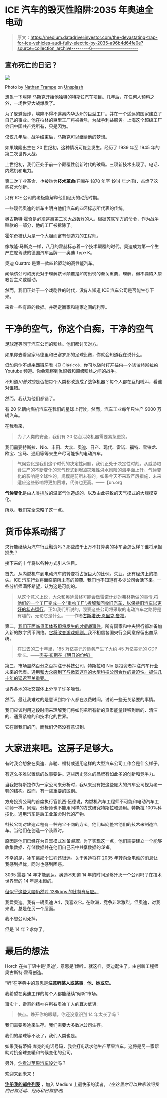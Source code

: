 # ICE 汽车的毁灭性陷阱:2035 年奥迪全电动

> 原文：<https://medium.datadriveninvestor.com/the-devastating-trap-for-ice-vehicles-audi-fully-electric-by-2035-a96b4d64fe0e?source=collection_archive---------6----------------------->

## 宣布死亡的日记？

![](img/412c18c71230557976305e717df27349.png)

Photo by [Nathan Trampe](https://unsplash.com/@nathantrampe?utm_source=medium&utm_medium=referral) on [Unsplash](https://unsplash.com?utm_source=medium&utm_medium=referral)

想象一下埃隆·马斯克开始他独特的特斯拉汽车项目。几年后，在任何人预料之外，一场世界大战爆发了。

为了躲避轰炸，埃隆不得不逃离内华达州的巨型工厂。并在一个遥远的国家建立了自己的事业。他在柏林的巨型工厂将被拆除，为战争利益服务。上海这个超级工厂会归中国共产党所有，只是因为。

仅仅几年后，战争结束后，[马斯克可以继续他的梦想](https://medium.com/datadriveninvestor/tina-turner-elon-musks-favorite-badass-beat-f9db62805a7f)。

如果埃隆出生在 20 世纪初，这种情况可能会发生。经历了 1939 年至 1945 年的第二次世界大战。

上世纪初，我们正处于前一个颠覆性创新时代的破局。三项新技术出现了。电话、内燃机和电力。

第二次[工业革命](http://bit.ly/3p37PW6)，也被称为**技术革命**(日期在 1870 年至 1914 年之间)，点燃了这些技术创新。

只有 ICE 公司的老板能解释他们经历的动荡时期。

一些现代奥迪的新车主明白他们汽车的四环标志所代表的传统。

奥古斯特·霍奇是必须逃离第二次大战轰炸的人。根据苏联军方的命令，作为战争赔款的一部分，他的工厂被拆除了。

霍尔奇被认为是一个大胆而富有创造力的工程师。

像埃隆·马斯克一样，八月的霍赫标志着一个技术颠覆的时代。奥迪成为第一个生产左舵驾驶的德国汽车品牌——奥迪 Type K。

奥迪 Quattro 是第一款四轮驱动的高性能汽车。

阅读该公司的历史对于理解技术颠覆是如何出现的至关重要。理解，但不要陷入原教旨主义或煽动。

然而，我们正处于一个戏剧性的时代，没有人知道 ICE 汽车公司是否能生存下来。

来看一些有趣的数据。并确定赢家和输家之间的利弊。

# 干净的空气，你这个白痴，干净的空气

足球迷等同于汽车公司的粉丝。他们都讨厌对方。

如果你去看皇家马德里和巴塞罗那的足球比赛，你就会知道我在说什么。

但如果你不想来西班牙看《El Clásico》，你可以随时打开任何一个谈论特斯拉的 Youtube 频道。你会观察到仇恨者和超级粉丝之间的战争。

不知道*川普效应*是否把每个人类都改造成了战争机器？每个人都在互相吼叫，看谁对谁错。

然而，我认为他们都错了。

有 20 亿辆内燃机汽车在我们的星球上行驶。然而，汽车工业每年只生产 9000 万辆汽车。

在我看来，

> 为了人类的安全，我们有 20 亿台污染机器需要紧急更换。

我们需要特斯拉、Nio、丰田、大众、奥迪、日产、现代、雷诺、福特、雪铁龙、欧宝、宝马、通用等等来生产尽可能多的电动汽车。

> 气候变化是我们这个时代的决定性问题，我们正处于决定性时刻。从威胁粮食生产的不断变化的天气模式到增加灾难性洪水风险的海平面上升，气候变化的影响是全球性的，规模是前所未有的。如果今天不采取严厉措施，未来适应这些影响将更加困难，代价也更高。——【un.org 

**气候变化**是由人类排放的温室气体造成的。以及由此导致的天气模式的大规模变化。

所以，我们完全忽略了这一点。

# 货币体系动摇了

央行能继续为汽车行业融资吗？那些成千上万不打算卖的冰车会怎么样？谁将承担损失？

接下来的十年将以各种方式引人注目。

首先，从内燃机车到电动汽车的转变将占据巨大的比例。失业，还有经济上的损失。ICE 汽车行业将面临前所未有的颠覆。我们也不知道有多少公司会活下来。一些分析师满怀希望，认为这是可能的。

> 从这个意义上说，大众和奥迪最终可能会做雷诺计划对弗林斯做的事情[,将他们的一个工厂变成一个“重构工厂”,拆解和回收旧汽车，以保持旧汽车以更好的状态运行](https://insideevs.com/news/456686/renault-flins-facility-refactory-retrofit-ice-cars/)。正如我们所说的，观察这些公司将采取的电动汽车之路将是有趣的，无论它是什么。——作者[古斯塔沃·恩里克·鲁福](https://insideevs.com/info/team/gustavo-ruffo/)。

第二，[我们正面临货币体系即将发生的*大重置*事件](https://medium.com/the-price-of-tomorrow/the-money-reset-has-already-begun-shocking-details-f327870260b)。所有国家和中央银行都准备加入新的数字货币网络。[它将改变游戏规则。](https://medium.com/swlh/tesla-and-bitcoin-the-unbeatable-way-of-dominate-planet-earth-e825e501361f)我不相信各国央行会同意保留出血系统。

> 在过去的二十年里，185 万亿美元的债务产生了大约 45 万亿美元的 GDP 增长。——[杰夫·布斯在《明日的价格》](http://amzn.to/3ji8kc9)

第三，市场显然百分之百押注于科技公司。特斯拉和 Nio 是投资者押注汽车行业未来的代表。通用[和大众](https://edition.cnn.com/2021/01/19/cars/gm-cruise-investment-microsoft/index.html)[感到了与微软这样的大型科技公司合作的紧迫性。抓住几十年的延迟至关重要。](https://news.microsoft.com/europe/features/volkswagen-and-microsoft-partner-to-create-new-automotive-cloud/)

世界各地的社交媒体上分享了许多噪音。

然而，最让我难过的是意识到每个人都在浪费时间。讨论一些无关紧要的事情。

我们应该利用这段时间来理解我们将如何把所有新的货币能量转移到新的、清洁的、通货紧缩的和技术化的世界。

它在敲我们的门，而我们仍然没有意识到。

# 大家进来吧。这房子足够大。

有时我会想象在奥迪、奔驰、福特或通用这样的大型汽车公司工作会是什么样子。

有这么多难以置信的故事要讲。这些历史悠久的品牌有如此多的创新和竞争力。

当我把特斯拉作为一家公司来分析时，我从来没有把这些庞大的汽车公司视为老一套的结构。然而，有一些重要的区别。

方舟投资公司的首席执行官凯西·伍德说，内燃机汽车工程师不可能和电动汽车工程师一样。同理，分析师也不能用同样的方式研究特斯拉和通用。特斯拉 100%科技化。通用汽车是后工业革命时代的产物。

科技公司对建造过程有一种完全不同的方法。他们纵向整合他们的技术来制造汽车。当他们在创造一个装置时。

原因是他们已经在为自驾模式准备*装置*。为了实现这一点，他们需要建立一个能够收集数据、存储数据并在他们自己云中共享数据的*设备*。

不幸的是，冰车离那个过程还很远。关于奥迪将在 2035 年转向全电动的消息让我感到担忧，同时也感到困惑。

3035 需要 14 年才能到达。奥迪不知道 14 年的时间足够歼灭一个公司吗？在技术世界里的 14 年是永恒的。

[但似乎这些大脑仍然对 128kbps 的比特有反应。](https://medium.com/datadriveninvestor/ev-startups-launching-200-mile-battery-cars-in-2024-are-you-kidding-me-9c80aea7dbec)

我爱奥迪。我有一辆奥迪 A4，我喜欢它。在欧洲，竞争非常激烈。但奥迪，对我来说，总是在另一个层面。

我不想公司死掉。

但是 14 年？求你了。

# 最后的想法

Horch 在拉丁语中是‘奥迪’，意思是‘倾听’。就这样，奥迪诞生了。由创新工程师奥古斯特·霍奇创造。

“听”在字典中的意思是**注意听某人或某事，他、她或它。**

我希望在奥迪工作的每个人都能继续“倾听”市场。

事实上，霍奇的精神在所有奥迪工人的耳边低语:

> 快点。睁开你的眼睛。你还没意识到 14 年太长了吗？

我们需要奥迪来生存。我们需要大多数冰公司生存。

我们的星球等不及了，我们人类也是。

如果我有蒂姆·库克的电话号码，我会打电话求他生产苹果汽车。这将是另一家帮助对抗全球变暖和气候变化的公司。

另外，[你看过苹果汽车设计](https://www.youtube.com/watch?v=OEP2kCvn1ac)吗？

欢迎来到未来！

[**注册我的邮件列表**](https://mailchi.mp/104ad9e5f4d9/nuno-fabiao) ，加入 Medium 上最快乐的读者。
*(在这里你可以独家访问我的日常活动、经历和日常想法)*